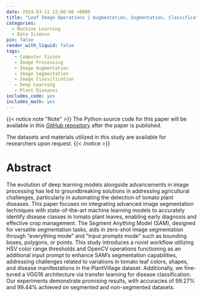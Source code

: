 ```yaml
---
date: 2024-03-11 12:00:00 +0800
title: "Leaf Image Operations | Augmentation, Segmentation, Classification"
categories:
  - Machine Learning
  - Data Science
pin: false
render_with_liquid: false
tags:
   - Computer Vision
   - Image Processing
   - Image Augmentation
   - Image Segmentation
   - Image Classification
   - Deep Learning
   - Plant Diseases
includes_code: yes
includes_math: yes
---
```


{{< notice note "Note" >}}
The Python source code for this paper will be available in this [GitHub repository](https://github.com/ahmedsalim3/Color-Based-Image-Segmentation.git) after the paper is published.

The datasets and materials utilized in this study are available for researchers upon request.
{{< /notice >}}

# Abstract

The evolution of deep learning models alongside advancements in image processing has led to groundbreaking solutions in addressing agricultural challenges, particularly in automating the detection of tomato plant diseases. This paper focuses on integrating advanced image segmentation techniques with state-of-the-art machine learning models to accurately identify disease classes in tomato plant leaves, enabling early diagnosis and effective crop management. The Segment Anything Model (SAM), designed for versatile segmentation tasks, aids in zero-shot image segmentation through “everything mode” and “input prompts mode” such as bounding boxes, polygons, or points. This study introduces a novel workflow utilizing HSV color range thresholds and OpenCV operations functioning as an additional input prompt to enhance SAM’s segmentation capabilities, addressing challenges related to variations in tomato leaf colors, shapes, and disease manifestations in the PlantVillage dataset. Additionally, we fine-tuned a VGG16 architecture via transfer learning for disease classification. Our experiments demonstrate promising results, with accuracies of 99.27% and 99.44% achieved on segmented and non-segmented datasets.